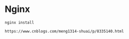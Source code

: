 Nginx
========================================================
```
nginx install

https://www.cnblogs.com/meng1314-shuai/p/8335140.html

```
